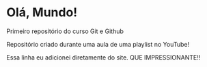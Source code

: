 # Olá, Mundo!
Primeiro repositório do curso Git e Github

Repositório criado durante uma aula de uma playlist no YouTube!

Essa linha eu adicionei diretamente do site. QUE IMPRESSIONANTE!!

